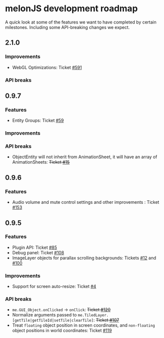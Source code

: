 # melonJS development roadmap

A quick look at some of the features we want to have completed by certain milestones. Including some API-breaking changes we expect.

## 2.1.0

### Improvements

* WebGL Optimizations: Ticket [#591](https://github.com/melonjs/melonJS/issues/591)

### API breaks

## 0.9.7

### Features

* Entity Groups: Ticket [#59](https://github.com/melonjs/melonJS/issues/59)

### Improvements

### API breaks

* ObjectEntity will not inherit from AnimationSheet, it will have an array of AnimationSheets: <s>Ticket [#15](https://github.com/melonjs/melonJS/issues/15)</s>

## 0.9.6

### Features

- Audio volume and mute control settings and other improvements : Ticket [#153](https://github.com/melonjs/melonJS/issues/153)

## 0.9.5

### Features

* Plugin API: Ticket [#85](https://github.com/melonjs/melonJS/issues/85)
* Debug panel: Ticket [#108](https://github.com/melonjs/melonJS/issues/108)
* ImageLayer objects for parallax scrolling backgrounds: Tickets [#12](https://github.com/melonjs/melonJS/issues/12) and [#100](https://github.com/melonjs/melonJS/issues/100)

### Improvements

* Support for screen auto-resize: Ticket [#4](https://github.com/melonjs/melonJS/issues/4)

### API breaks

* `me.GUI_Object.onClicked` -> `onClick`: <s>Ticket [#120](https://github.com/melonjs/melonJS/issues/120)</s>
* Normalize arguments passed to `me.TiledLayer.[getTile|getTileId|setTile|clearTile]`: <s>Ticket [#107](https://github.com/melonjs/melonJS/issues/107)</s>
* Treat `floating` object position in screen coordinates, and `non-floating` object positions in world coordinates: Ticket [#119](https://github.com/melonjs/melonJS/issues/119)